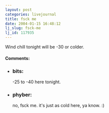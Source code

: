 ```yaml
---
layout: post
categories: livejournal
title: fsck me
date: 2004-01-15 16:48:12
lj_slug: fsck-me
lj_id: 117935
---
```

Wind chill tonight will be -30 or colder.


<div id="comments"><h4>Comments:</h4><div class="lj-comments"><ul>
<li><h3>bits: </h3>
<a id="comment-168"></a>
<p>-25 to -40 here tonight.</p>
</li>
<li><h3>phyber: </h3>
<a id="comment-169"></a>
<p>no, fsck me.  it's just as cold here, ya know. :)</p>
</li>
</ul></div></div>
